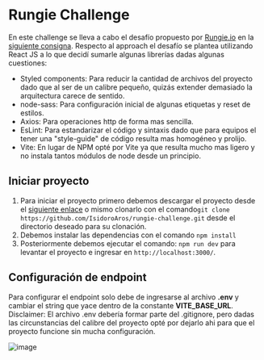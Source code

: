 # Rungie Challenge

En este challenge se lleva a cabo el desafío propuesto por [Rungie.io](https://rungie.io/#projects) en la [siguiente consigna](https://docs.google.com/document/d/1fUR87Yw_Y22NT_rAiLLqFqJ3SFgpBydj3CDyuW1Q0FM/edit).
Respecto al approach el desafío se plantea utilizando React JS a lo que decidí sumarle algunas librerías dadas algunas cuestiones:

- Styled components: Para reducir la cantidad de archivos del proyecto dado que al ser de un calibre pequeño, quizás extender demasiado la arquitectura carece de sentido.
- node-sass: Para configuración inicial de algunas etiquetas y reset de estilos.
- Axios: Para operaciones http de forma mas sencilla.
- EsLint: Para estandarizar el código y sintaxis dado que para equipos el tener una "style-guide" de código resulta mas homogéneo y prolijo.
- Vite: En lugar de NPM opté por Vite ya que resulta mucho mas ligero y no instala tantos módulos de node desde un principio.

## Iniciar proyecto

1.  Para iniciar el proyecto primero debemos descargar el proyecto desde el [siguiente enlace](https://github.com/IsidoroAros/rungie-challenge) o mismo clonarlo con el comando`git clone https://github.com/IsidoroAros/rungie-challenge.git` desde el directorio deseado para su clonación.
2.  Debemos instalar las dependencias con el comando `npm install`
3.  Posteriormente debemos ejecutar el comando: `npm run dev` para levantar el proyecto e ingresar en `http://localhost:3000/`.

## Configuración de endpoint

Para configurar el endpoint solo debe de ingresarse al archivo **.env** y cambiar el string que yace dentro de la constante **VITE_BASE_URL**. Disclaimer: El archivo .env debería formar parte del .gitignore, pero dadas las circunstancias del calibre del proyecto opté por dejarlo ahi para que el proyecto funcione sin mucha configuración.

![image](https://user-images.githubusercontent.com/60631478/177306631-2a0afb1b-0838-4dd0-9b1a-ff954bcab764.png)


